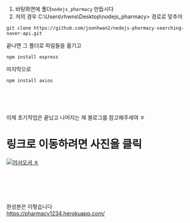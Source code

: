 1. 바탕화면에 폴더`nodejs_pharmacy` 만듭시다
2. 저의 경우 C:\Users\rhwns\Desktop\nodejs_pharmacy> 경로로 맞추어
```console
git clone https://github.com/joonhwan2/nodejs-pharmacy-searching-naver-api.git
```
끝나면 그 폴더로 파일들을 옮기고
```console
npm install express
```

마지막으로
```console
npm install axios
```

<br>
<br>
<br>

이제 초기작업은 끝났고 나머지는 제 블로그를 참고해주세여 ㅎ

# 링크로 이동하려면 사진을 클릭

[![어서오셔 ㅎ](https://encrypted-tbn0.gstatic.com/images?q=tbn:ANd9GcQk-zPB4TCuWRNJVIF0aWgniDPNJgUTdXmILg&usqp=CAU)](https://joonhwan2.github.io/)


<br>
<br>
<br>
<br>

완성본은 이렇습니다\
https://pharmacy1234.herokuapp.com/
